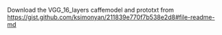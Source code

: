 Download the VGG_16_layers caffemodel and prototxt from 
https://gist.github.com/ksimonyan/211839e770f7b538e2d8#file-readme-md
